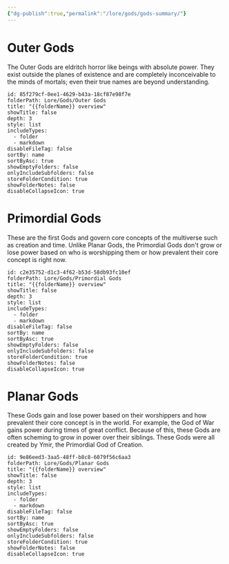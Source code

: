 ```yaml
---
{"dg-publish":true,"permalink":"/lore/gods/gods-summary/"}
---
```


# Outer Gods
The Outer Gods are eldritch horror like beings with absolute power. They exist outside the planes of existence and are completely inconceivable to the minds of mortals; even their true names are beyond understanding.
```folder-overview
id: 85f279cf-0ee1-4629-b43a-18cf87e98f7e
folderPath: Lore/Gods/Outer Gods
title: "{{folderName}} overview"
showTitle: false
depth: 3
style: list
includeTypes:
  - folder
  - markdown
disableFileTag: false
sortBy: name
sortByAsc: true
showEmptyFolders: false
onlyIncludeSubfolders: false
storeFolderCondition: true
showFolderNotes: false
disableCollapseIcon: true
```



# Primordial Gods
These are the first Gods and govern core concepts of the multiverse such as creation and time. Unlike Planar Gods, the Primordial Gods don't grow or lose power based on who is worshipping them or how prevalent their core concept is right now.
```folder-overview
id: c2e35752-d1c3-4f62-b53d-58db93fc10ef
folderPath: Lore/Gods/Primordial Gods
title: "{{folderName}} overview"
showTitle: false
depth: 3
style: list
includeTypes:
  - folder
  - markdown
disableFileTag: false
sortBy: name
sortByAsc: true
showEmptyFolders: false
onlyIncludeSubfolders: false
storeFolderCondition: true
showFolderNotes: false
disableCollapseIcon: true
```



# Planar Gods
These Gods gain and lose power based on their worshippers and how prevalent their core concept is in the world. For example, the God of War gains power during times of great conflict. Because of this, these Gods are often scheming to grow in power over their siblings. These Gods were all created by Ymir, the Primordial God of Creation.
```folder-overview
id: 9e86eed3-3aa5-48ff-b8c8-6079f56c6aa3
folderPath: Lore/Gods/Planar Gods
title: "{{folderName}} overview"
showTitle: false
depth: 3
style: list
includeTypes:
  - folder
  - markdown
disableFileTag: false
sortBy: name
sortByAsc: true
showEmptyFolders: false
onlyIncludeSubfolders: false
storeFolderCondition: true
showFolderNotes: false
disableCollapseIcon: true
```

